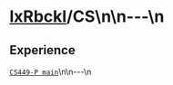 # [lxRbckl](https://github.com/lxRbckl/lxRbckl/tree/main)/CS\n\n---\n
## Experience
[`CS449-P main`](https://github.com/ala2q6/CS449-P/blob/main/README.md)\n\n---\n